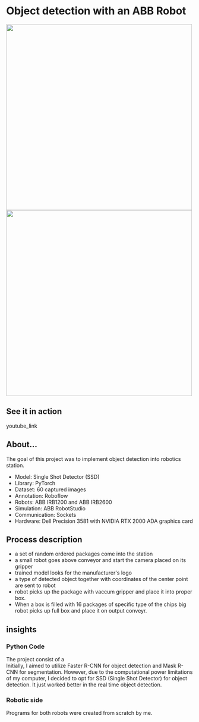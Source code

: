 # Object detection with an ABB Robot


<p float="center">
  <img src="https://github.com/arkurpas/Object-detection-ABB-RobotStudio/assets/129556066/c3988a6e-7703-490e-bcae-93ff3a80b005)" width="500" />
  <img src="https://github.com/arkurpas/Object-detection-ABB-RobotStudio/assets/129556066/3d299685-de07-4fe2-ae93-cf3955cd3fe6" width="500" /> 
</p>


## See it in action
youtube_link

## About...
The goal of this project was to implement object detection into robotics station. 

* Model: Single Shot Detector (SSD)
* Library: PyTorch
* Dataset: 60 captured images
* Annotation: Roboflow
* Robots: ABB IRB1200 and ABB IRB2600
* Simulation: ABB RobotStudio
* Communication: Sockets
* Hardware: Dell Precision 3581 with NVIDIA RTX 2000 ADA graphics card 

  
## Process description

* a set of random ordered packages come into the station
* a small robot goes above conveyor and  start the camera placed on its gripper
* trained model looks for the manufacturer's logo
* a type of detected object together with coordinates of the center point are sent to robot
* robot picks up the package with vaccum gripper and place it into proper box.
* When a box is filled with 16 packages of specific type of the chips big robot picks up full box and place it on output conveyr.


## insights

### Python Code 
The project consist of a  
Initially, I aimed to utilize Faster R-CNN for object detection and Mask R-CNN for segmentation. However, due to the computational power limitations of my computer, I decided to opt for SSD (Single Shot Detector) for object detection. It just worked better in the real time object detection.

### Robotic side
Programs for both robots were created from scratch by me. 


